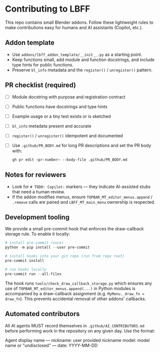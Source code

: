 # Contributing to LBFF

This repo contains small Blender addons. Follow these lightweight rules to make contributions easy for humans and AI assistants (Copilot, etc.).

## Addon template

- Use `addons/lbff_addon_template/__init__.py` as a starting point.
- Keep functions small, add module and function docstrings, and include type hints for public functions.
- Preserve `bl_info` metadata and the `register()` / `unregister()` pattern.

## PR checklist (required)

- [ ] Module docstring with purpose and registration contract
- [ ] Public functions have docstrings and type hints
- [ ] Example usage or a tiny test exists or is sketched
- [ ] `bl_info` metadata present and accurate
- [ ] `register()` / `unregister()` idempotent and documented

- [ ] Use `.github/PR_BODY.md` for long PR descriptions and set the PR body with:

  ```bash
  gh pr edit <pr-number> --body-file .github/PR_BODY.md
  ```

## Notes for reviewers

- Look for `# TODO: Copilot:` markers — they indicate AI-assisted stubs that need a human review.
- If the addon modifies menus, ensure `TOPBAR_MT_editor_menus.append` / `.remove` calls are paired and `LBFF_MT_main_menu` ownership is respected.

## Development tooling

We provide a small pre-commit hook that enforces the draw-callback storage rule. To enable it locally:

```powershell
# install pre-commit (once)
python -m pip install --user pre-commit

# install hooks into your git repo (run from repo root)
pre-commit install

# run hooks locally
pre-commit run --all-files
```

The hook runs `tools/check_draw_callback_storage.py` which ensures any use of `TOPBAR_MT_editor_menus.append(...)` in Python modules is accompanied by a draw-callback assignment (e.g. `MyMenu._draw_fn = draw_fn`). This prevents accidental removal of other addons' callbacks.

## Automated contributors

All AI agents MUST record themselves in `.github/AI_CONTRIBUTORS.md` before performing work in the repository on any given day. Use the format:

Agent display name — nickname: user provided nickname model: model name or "undisclosed" — date: YYYY-MM-DD
